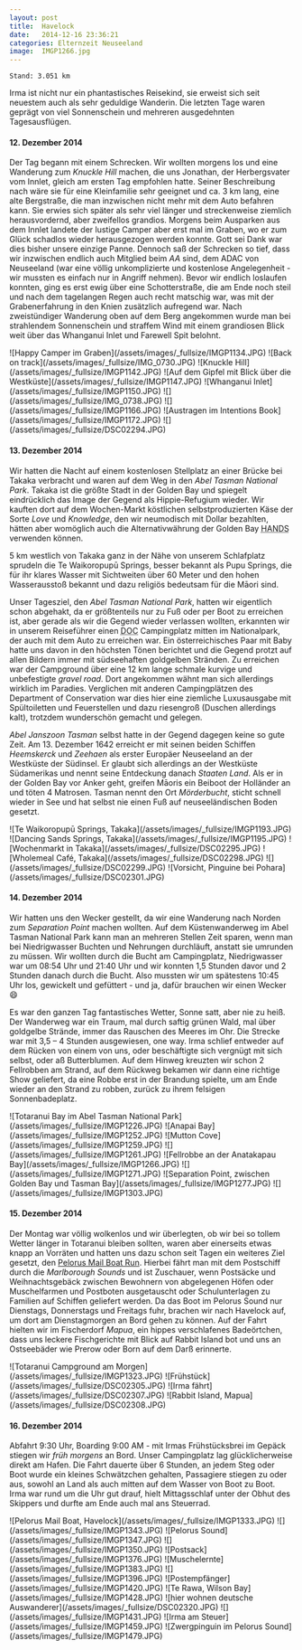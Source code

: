 ```yaml
---
layout: post
title:  Havelock
date:   2014-12-16 23:36:21
categories: Elternzeit Neuseeland
image:  IMGP1266.jpg
---
```

	Stand: 3.051 km

Irma ist nicht nur ein phantastisches Reisekind, sie erweist sich seit neuestem auch als sehr geduldige Wanderin. Die letzten Tage waren geprägt von viel Sonnenschein und mehreren ausgedehnten Tagesausflügen.

#### 12. Dezember 2014

Der Tag begann mit einem Schrecken. Wir wollten morgens los und eine Wanderung zum *Knuckle Hill* machen, die uns Jonathan, der Herbergsvater vom Innlet, gleich am ersten Tag empfohlen hatte. Seiner Beschreibung nach wäre sie für eine Kleinfamilie sehr geeignet und ca. 3 km lang, eine alte Bergstraße, die man inzwischen nicht mehr mit dem Auto befahren kann. Sie erwies sich später als sehr viel länger und streckenweise ziemlich herausvordernd, aber zweifellos grandios. Morgens beim Ausparken aus dem Innlet landete der lustige Camper aber erst mal im Graben, wo er zum Glück schadlos wieder herausgezogen werden konnte. Gott sei Dank war dies bisher unsere einzige Panne. Dennoch saß der Schrecken so tief, dass wir inzwischen endlich auch Mitglied beim *AA* sind, dem ADAC von Neuseeland (war eine völlig unkomplizierte und kostenlose Angelegenheit - wir mussten es einfach nur in Angriff nehmen). Bevor wir endlich loslaufen konnten, ging es erst ewig über eine Schotterstraße, die am Ende noch steil und nach dem tagelangen Regen auch recht matschig war, was mit der Grabenerfahrung in den Knien zusätzlich aufregend war. Nach zweistündiger Wanderung oben auf dem Berg angekommen wurde man bei strahlendem Sonnenschein und straffem Wind mit einem grandiosen Blick weit über das Whanganui Inlet und Farewell Spit belohnt.

<div class="carousel">
![Happy Camper im Graben](/assets/images/_fullsize/IMGP1134.JPG)
![Back on track](/assets/images/_fullsize/IMG_0730.JPG)
![Knuckle Hill](/assets/images/_fullsize/IMGP1142.JPG)
![Auf dem Gipfel mit Blick über die Westküste](/assets/images/_fullsize/IMGP1147.JPG)
![Whanganui Inlet](/assets/images/_fullsize/IMGP1150.JPG)
![](/assets/images/_fullsize/IMG_0738.JPG)
![](/assets/images/_fullsize/IMGP1166.JPG)
![Austragen im Intentions Book](/assets/images/_fullsize/IMGP1172.JPG)
![](/assets/images/_fullsize/DSC02294.JPG)
</div>

#### 13. Dezember 2014

Wir hatten die Nacht auf einem kostenlosen Stellplatz an einer Brücke bei Takaka verbracht und waren auf dem Weg in den *Abel Tasman National Park*. Takaka ist die größte Stadt in der Golden Bay und spiegelt eindrücklich das Image der Gegend als Hippie-Refugium wieder. Wir kauften dort auf dem Wochen-Markt köstlichen selbstproduzierten Käse der Sorte *Love* und *Knowledge*, den wir neumodisch mit Dollar bezahlten, hätten aber womöglich auch die Alternativwährung der Golden Bay <abbr title="How About Non Dollar System">HANDS</abbr> verwenden können.

5 km westlich von Takaka ganz in der Nähe von unserem Schlafplatz sprudeln die Te Waikoropupū Springs, besser bekannt als Pupu Springs, die für ihr klares Wasser mit Sichtweiten über 60 Meter und den hohen Wasserausstoß bekannt und dazu religiös bedeutsam für die Māori sind.

Unser Tagesziel, den *Abel Tasman National Park*, hatten wir eigentlich schon abgehakt, da er größtenteils nur zu Fuß oder per Boot zu  erreichen ist, aber gerade als wir die Gegend wieder verlassen wollten, erkannten wir in unserem Reiseführer einen <abbr title="Department of Conservation">DOC</abbr> Campingplatz mitten im Nationalpark, der auch mit dem Auto zu erreichen war. Ein österreichisches Paar mit Baby hatte uns davon in den höchsten Tönen berichtet und die Gegend protzt auf allen Bildern immer mit südseehaften goldgelben Stränden. Zu erreichen war der Campground über eine 12 km lange schmale kurvige und unbefestigte *gravel road*. Dort angekommen wähnt man sich allerdings wirklich im Paradies. Verglichen mit anderen Campingplätzen des Department of Conservation war dies hier eine ziemliche Luxusausgabe mit Spültoiletten und Feuerstellen und dazu riesengroß (Duschen allerdings kalt), trotzdem wunderschön gemacht und gelegen.

*Abel Janszoon Tasman* selbst hatte in der Gegend dagegen keine so gute Zeit. Am 13. Dezember 1642 erreicht er mit seinen beiden Schiffen *Heemskerck* und *Zeehaen* als erster Europäer Neuseeland an der Westküste der Südinsel. Er glaubt sich allerdings an der Westküste Südamerikas und nennt seine Entdeckung danach *Staaten Land*. Als er in der Golden Bay vor Anker geht, greifen Māoris ein Beiboot der Holländer an und töten 4 Matrosen. Tasman nennt den Ort *Mörderbucht*, sticht schnell wieder in See und hat selbst nie einen Fuß auf neuseeländischen Boden gesetzt.

<div class="carousel">
![Te Waikoropupū Springs, Takaka](/assets/images/_fullsize/IMGP1193.JPG)
![Dancing Sands Springs, Takaka](/assets/images/_fullsize/IMGP1195.JPG)
![Wochenmarkt in Takaka](/assets/images/_fullsize/DSC02295.JPG)
![Wholemeal Café, Takaka](/assets/images/_fullsize/DSC02298.JPG)
![](/assets/images/_fullsize/DSC02299.JPG)
![Vorsicht, Pinguine bei Pohara](/assets/images/_fullsize/DSC02301.JPG)
</div>

#### 14. Dezember 2014

Wir hatten uns den Wecker gestellt, da wir eine Wanderung nach Norden zum *Separation Point* machen wollten. Auf dem Küstenwanderweg im Abel Tasman National Park kann man an mehreren Stellen Zeit sparen, wenn man bei Niedrigwasser Buchten und Nehrungen durchläuft, anstatt sie umrunden zu müssen. Wir wollten durch die Bucht am Campingplatz, Niedrigwasser war um 08:54 Uhr und 21:40 Uhr und wir konnten 1,5 Stunden davor und 2 Stunden danach durch die Bucht. Also mussten wir um spätestens 10:45 Uhr los, gewickelt und gefüttert - und ja, dafür brauchen wir einen Wecker :smile:

Es war den ganzen Tag fantastisches Wetter, Sonne satt, aber nie zu heiß. Der Wanderweg war ein Traum, mal durch saftig grünen Wald, mal über goldgelbe Strände, immer das Rauschen des Meeres im Ohr. Die Strecke war mit 3,5 – 4 Stunden ausgewiesen, one way. Irma schlief entweder auf dem Rücken von einem von uns, oder beschäftigte sich vergnügt mit sich selbst, oder aß Butterblumen. Auf dem Hinweg kreuzten wir schon 2 Fellrobben am Strand, auf dem Rückweg bekamen wir dann eine richtige Show geliefert, da eine Robbe erst in der Brandung spielte, um am Ende wieder an den Strand zu robben, zurück zu ihrem felsigen Sonnenbadeplatz.

<div class="carousel">
![Totaranui Bay im Abel Tasman National Park](/assets/images/_fullsize/IMGP1226.JPG)
![Anapai Bay](/assets/images/_fullsize/IMGP1252.JPG)
![Mutton Cove](/assets/images/_fullsize/IMGP1259.JPG)
![](/assets/images/_fullsize/IMGP1261.JPG)
![Fellrobbe an der Anatakapau Bay](/assets/images/_fullsize/IMGP1266.JPG)
![](/assets/images/_fullsize/IMGP1271.JPG)
![Separation Point, zwischen Golden Bay und Tasman Bay](/assets/images/_fullsize/IMGP1277.JPG)
![](/assets/images/_fullsize/IMGP1303.JPG)
</div>

#### 15. Dezember 2014

Der Montag war völlig wolkenlos und wir überlegten, ob wir bei so tollem Wetter länger in Totaranui bleiben sollten, waren aber einerseits etwas knapp an Vorräten und hatten uns dazu schon seit Tagen ein weiteres Ziel gesetzt, den [Pelorus Mail Boat Run][themailboat]. Hierbei fährt man mit dem Postschiff durch die *Marlborough Sounds* und ist Zuschauer, wenn Postsäcke und Weihnachtsgebäck zwischen Bewohnern von abgelegenen Höfen oder Muschelfarmen und Postboten ausgetauscht oder Schulunterlagen zu Familien auf Schiffen geliefert werden. Da das Boot im Pelorus Sound nur Dienstags, Donnerstags und Freitags fuhr, brachen wir nach Havelock auf, um dort am Dienstagmorgen an Bord gehen zu können. Auf der Fahrt hielten wir im Fischerdorf *Mapua*, ein hippes verschlafenes Badeörtchen, dass uns leckere Fischgerichte mit Blick auf Rabbit Island bot und uns an Ostseebäder wie Prerow oder Born auf dem Darß erinnerte.

<div class="carousel">
![Totaranui Campground am Morgen](/assets/images/_fullsize/IMGP1323.JPG)
![Frühstück](/assets/images/_fullsize/DSC02305.JPG)
![Irma fährt](/assets/images/_fullsize/DSC02307.JPG)
![Rabbit Island, Mapua](/assets/images/_fullsize/DSC02308.JPG)
</div>

#### 16. Dezember 2014

Abfahrt 9:30 Uhr, Boarding 9:00 AM - mit Irmas Frühstücksbrei im Gepäck stiegen wir *früh morgens* an Bord. Unser Campingplatz lag glücklicherweise direkt am Hafen. Die Fahrt dauerte über 6 Stunden, an jedem Steg oder Boot wurde ein kleines Schwätzchen gehalten, Passagiere stiegen zu oder aus, sowohl an Land als auch mitten auf dem Wasser von Boot zu Boot. Irma war rund um die Uhr gut drauf, hielt Mittagsschlaf unter der Obhut des Skippers und durfte am Ende auch mal ans Steuerrad.

<div class="carousel">
![Pelorus Mail Boat, Havelock](/assets/images/_fullsize/IMGP1333.JPG)
![](/assets/images/_fullsize/IMGP1343.JPG)
![Pelorus Sound](/assets/images/_fullsize/IMGP1347.JPG)
![](/assets/images/_fullsize/IMGP1350.JPG)
![Postsack](/assets/images/_fullsize/IMGP1376.JPG)
![Muschelernte](/assets/images/_fullsize/IMGP1383.JPG)
![](/assets/images/_fullsize/IMGP1396.JPG)
![Postempfänger](/assets/images/_fullsize/IMGP1420.JPG)
![Te Rawa, Wilson Bay](/assets/images/_fullsize/IMGP1428.JPG)
![hier wohnen deutsche Auswanderer](/assets/images/_fullsize/DSC02320.JPG)
![](/assets/images/_fullsize/IMGP1431.JPG)
![Irma am Steuer](/assets/images/_fullsize/IMGP1459.JPG)
![Zwergpinguin im Pelorus Sound](/assets/images/_fullsize/IMGP1479.JPG)
</div>

[themailboat]: http://www.themailboat.co.nz/
